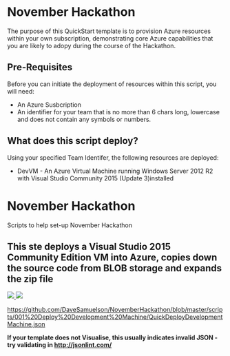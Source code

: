 <h1>November Hackathon</h1>

The purpose of this QuickStart template is to provision Azure resources within your own subscription, demonstrating core Azure capabilities that you are likely to adopy during the course of the Hackathon.

<h2>Pre-Requisites</h2>
Before you can initiate the deployment of resources within this script, you will need:

* An Azure Susbcription
* An identifier for your team that is no more than 6 chars long, lowercase and does not contain any symbols or numbers.

<h2>What does this script deploy?</h2>
Using your specified Team Identifer, the following resources are deployed:

* <Team Identifier>DevVM - An Azure Virtual Machine running Windows Server 2012 R2 with Visual Studio Community 2015 (Update 3)installed


# November Hackathon
Scripts to help set-up November Hackathon




<h2>This ste deploys a Visual Studio 2015 Community Edition VM into Azure, copies down the source code from BLOB storage and expands the zip file </h2>
<a href="https://portal.azure.com/#create/Microsoft.Template/uri/https%3A%2F%2Fraw.githubusercontent.com%2Fdavesamuelson%2FNovemberHackathon%2Fmaster%2Fscripts%2F001%20Deploy%20Development%20Machine%2FQuickDeployDevelopmentMachine.json" target="_blank">
    <img src="http://azuredeploy.net/deploybutton.png"/>
</a>

<a href="http://armviz.io/#/?load=https://raw.githubusercontent.com/davesamuelson/NovemberHackathon/master/scripts/Deploy%20Development%20Machione%20QuickDeployDevelopmentMachine.json" target="_blank">
  <img src="http://armviz.io/visualizebutton.png"/>
</a>

https://github.com/DaveSamuelson/NovemberHackathon/blob/master/scripts/001%20Deploy%20Development%20Machine/QuickDeployDevelopmentMachine.json


**If your template does not Visualise, this usually indicates invalid JSON - try validating in http://jsonlint.com/**




